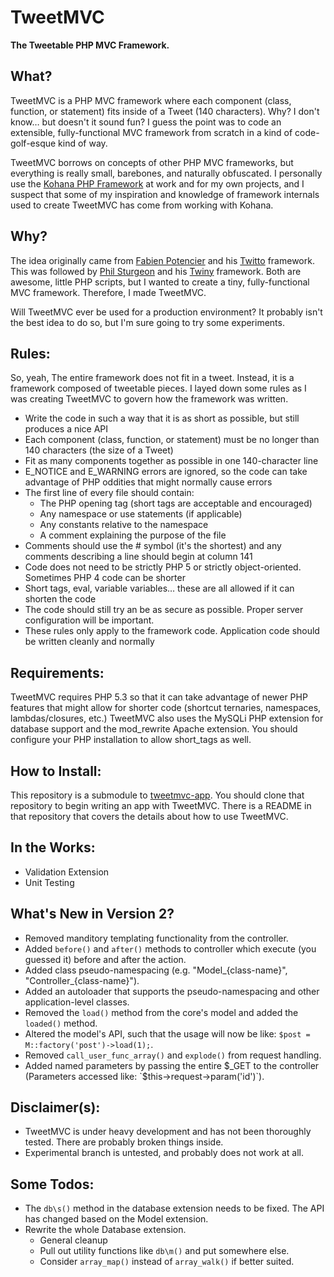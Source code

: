 ﻿TweetMVC
========

**The Tweetable PHP MVC Framework.**

## What?

TweetMVC is a PHP MVC framework where each component (class, function, or statement) fits inside of a Tweet (140 characters). Why? I don't 
know&hellip; but doesn't it sound fun? I guess the point was to code an extensible, fully-functional MVC framework from scratch in a kind of 
code-golf-esque kind of way.

TweetMVC borrows on concepts of other PHP MVC frameworks, but everything is really small, barebones, and naturally obfuscated. I personally 
use the [Kohana PHP Framework](http://kohanaframework.org) at work and for my own projects, and I suspect that some of my inspiration and 
knowledge of framework internals used to create TweetMVC has come from working with Kohana.

## Why?

The idea originally came from [Fabien Potencier](http://fabien.potencier.org) and his [Twitto](http://twitto.org) framework. This was 
followed by [Phil Sturgeon](http://philsturgeon.co.uk) and his 
[Twiny](http://philsturgeon.co.uk/news/2009/12/Twiny-Framework-the-framework-small-enough-to-tweet) framework. Both are awesome,
little PHP scripts, but I wanted to create a tiny, fully-functional MVC framework. Therefore, I made TweetMVC.

Will TweetMVC ever be used for a production environment? It probably isn't the best idea to do so, but I'm sure going to try some experiments.

## Rules:

So, yeah, The entire framework does not fit in a tweet. Instead, it is a framework composed of tweetable pieces. I layed down some rules as I
was creating TweetMVC to govern how the framework was written.

- Write the code in such a way that it is as short as possible, but still produces a nice API
- Each component (class, function, or statement) must be no longer than 140 characters (the size of a Tweet)
- Fit as many components together as possible in one 140-character line
- E_NOTICE and E_WARNING errors are ignored, so the code can take advantage of PHP oddities that might normally cause errors
- The first line of every file should contain:
    - The PHP opening tag (short tags are acceptable and encouraged)
    - Any namespace or use statements (if applicable)
    - Any constants relative to the namespace
    - A comment explaining the purpose of the file
- Comments should use the # symbol (it's the shortest) and any comments describing a line should begin at column 141
- Code does not need to be strictly PHP 5 or strictly object-oriented. Sometimes PHP 4 code can be shorter
- Short tags, eval, variable variables&hellip; these are all allowed if it can shorten the code
- The code should still try an be as secure as possible. Proper server configuration will be important.
- These rules only apply to the framework code. Application code should be written cleanly and normally

## Requirements:

TweetMVC requires PHP 5.3 so that it can take advantage of newer PHP features that might allow for shorter code (shortcut ternaries, 
namespaces, lambdas/closures, etc.) TweetMVC also uses the MySQLi PHP extension for database support and the mod_rewrite Apache extension.
You should configure your PHP installation to allow short_tags as well.

## How to Install:

This repository is a submodule to [tweetmvc-app](http://github.com/tweetmvc/tweetmvc-app). You should clone that repository to begin
writing an app with TweetMVC. There is a README in that repository that covers the details about how to use TweetMVC.

## In the Works:

- Validation Extension
- Unit Testing

## What's New in Version 2?

- Removed manditory templating functionality from the controller.
- Added `before()` and `after()` methods to controller which execute (you guessed it) before and after the action.
- Added class pseudo-namespacing (e.g. "Model_{class-name}", "Controller_{class-name}").
- Added an autoloader that supports the pseudo-namespacing and other application-level classes.
- Removed the `load()` method from the core's model and added the `loaded()` method.
- Altered the model's API, such that the usage will now be like: `$post = M::factory('post')->load(1);`.
- Removed `call_user_func_array()` and `explode()` from request handling.
- Added named parameters by passing the entire $_GET to the controller (Parameters accessed like: `$this->request->param('id')`).

## Disclaimer(s):

- TweetMVC is under heavy development and has not been thoroughly tested. There are probably broken things inside.
- Experimental branch is untested, and probably does not work at all.

## Some Todos:

- The `db\s()` method in the database extension needs to be fixed. The API has changed based on the Model extension.
- Rewrite the whole Database extension.
  - General cleanup
  - Pull out utility functions like `db\m()` and put somewhere else.
  - Consider `array_map()` instead of `array_walk()` if better suited.
